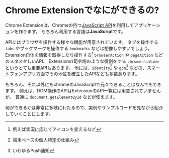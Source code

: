 # Chrome Extensionでなにができるの?

Chrome Extensionは、Chromeの持つ[JavaScript API](https://developer.chrome.com/extensions/api_index)を利用してアプリケーションを作ります。
もちろん利用する言語は**JavaScript**です。

APIにはブラウザを操作する様々な機能が用意されています。
タブを操作する `tabs` やブックマークを操作する `bookmarks` などは想像しやすいでしょう。
Extension自体を情報を取得したり操作する[^1] `browserAction` や `pageAction` などのメタメタしいAPI、
Extensionの司令塔のような役割をする `chrome.runtime` というとても重要APIもあります。
他には、`identity`[^2] や `gcm`[^3] などの、スマートフォンアプリ方面でその地位を確立したAPIなども多数あります。

もちろん、それ以外にもchromeのJavaScriptで元々できることはなんでもできます。
例えば、DOM操作のAPIはExtensionのAPI一覧には用意されていませんが、
普通に `document.getElementById` などが使えます。

[^1]: 例えば状況に応じてアイコンを変えるなど
[^2]: 端末ベースの個人特定の仕組み
[^3]: いわゆるPush通知

何ができるかは非常に多岐にわたるので、実例やサンプルコードを見ながら紹介していくことにします。
